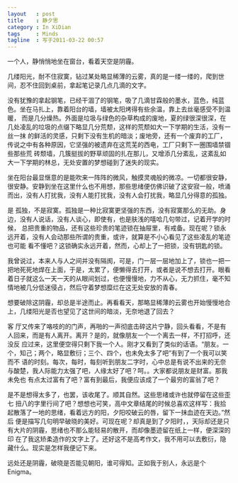 ```yaml
--- 
layout   : post
title    : 静夕思
category : In XiDian
tags     : Minds 
tagline  : 写于2011-03-22 00:57
---
```


一个人，静悄悄地坐在窗台，看着天空是阴霾。

几缕阳光，耐不住寂寞，钻过某处略显稀薄的云雾，真的是一缕一缕的，爬到世间，忍不住回到桌前，拿起笔记录几点几滴的文字。

没有犹豫的拿起钢笔，已经干涸了的钢笔，吸了几滴甘霖般的墨水，蓝色，纯蓝色。坐在马扎上，靠着阳台的墙，墙被太阳烤得有些余温，靠上去丝毫感受不到温暖， 而是几分燥热。外面是垃圾与绿色的杂草构成的废地，夏的绿很深很深，在几处凌乱的垃圾的点缀下略显几分荒颓，这样的荒颓如大一下学期的生活，没有一丝一抹 的鲜活的灵感，只剩下没有生机的暗淡；废地旁，还有一个废弃的工厂，传说之中有各种原因，它坚强的被遗弃在这荒芜的西电，工厂只剩下一圈围墙禁锢些那些荒 砖颓墙，几簇挺拔的野草顽固的扎在那儿，又增添几分紊乱，这紊乱如大一下学期的林总，无处安置的梦想碰到了迷失的现实。

坐在阳台最显惬意的是能吹来一阵阵的微风，触摸灵魂般的微凉。一切都很安静，很安静。安静到坐在这里什么也不用想，那些思绪便仿佛识破了这安寂一般，喷涌而出，没有人打扰我，没有人能打扰我，没有人会打扰我，略显几分得意的孤独。

是 孤独，不是寂寞。孤独是一种比寂寞更坚强的东西，没有寂寞那么的无助。身边，没有人说话，没有人谈心，即使有，也是肤浅的嘻哈几句带过，记着开学的时候， 总把贵重的物品，还有这些珍贵的笔迹锁在抽屉里，有戒备。现在呢？锁永远开着，没有人会动那些所谓的贵重，或许，就算是不小心看见了这些凌乱的笔迹也可能 看不懂吧？这锁确实永远开着，然而，心却上了一把锁，没有钥匙的锁。

我曾说过，本来人与人之间并没有隔阂，可是，门一层一层地加上了，锁也一把一 把地死死地焊在上面，于是，太累了，便懒得去打开，或者是说不想去打开。眼看着日子就这么一天一天的从眼间划过，也便慢慢地，力不从心，无力抓住，毫不知 情地被几分低迷侵占，然后守着梦想糜烂在这无处安放的青春。

想要破除这阴霾，却总是半途而止。再看看天，那略显稀薄的云雾也开始慢慢地合上，几缕阳光是否也望见了这世间的暗淡，无奈地退了回去？

客 厅又传来了咯吱的的门声，再啪的一声彻底击碎这片宁静，回头看看，不是有人回来，而是有人离开。离开？是的，就像朋友一个一个离去一样，不打招呼，还没反 应过来，这里便空得只剩下我一个人。刚才又看到了类似的话语。“朋友。一个，知己；两个，略显敷衍；三个、四个，也未免太多了吧”有到了一个我可以笑而不 语的时刻。每次，每时，每刻听到朋友二字时，心中总是有说不出来的无奈与酸楚，我人际能力太强了吧，人缘太好了吧？呵。。大家都说朋友是财富。那我未免也 有点太过富有了吧？富有到最后，我便应该成了一个最穷的富翁了吧？

是不是想得太多了，也罢，该收尾了。顺其自然。这些思绪或许也就停留在这些歪七 扭八的字里行间了吧？想想也可笑，高中文章结尾的时候总喜欢这样写：我拾起散落了一地的思绪，看着远方的阳，夕阳咬破云的唇，留下一抹血迹在天边。”然后 便是描写几句明早破晓的美好。可现在呢？却真是到了夕阳时，，天际却还是只有大片的阴霾，思绪也不那么能轻易的散开，而却像墨迹留在纸上一样，便深深的印 在了我这矫柔造作的文字上了。还好这不是高考作文，我不用可以去敷衍，隐藏什么。现实是怎样我便记下来。

远处还是阴霾，破晓是否能见朝阳，谁可得知。正如我于别人，永远是个Enigma。
